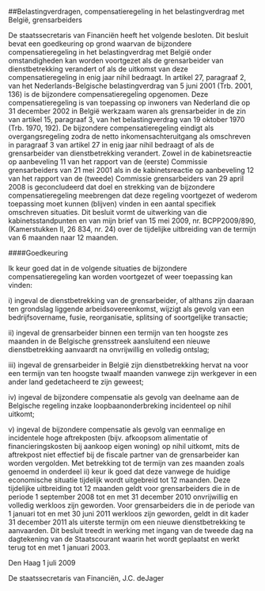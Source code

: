<meta http-equiv='Content-Type' content='text/html; charset=utf-8' />

##Belastingverdragen, compensatieregeling in het belastingverdrag met België, grensarbeiders

De staatssecretaris van Financiën heeft het volgende besloten.    Dit besluit bevat een goedkeuring op grond waarvan de bijzondere compensatieregeling in het belastingverdrag met België onder omstandigheden kan worden voortgezet als de grensarbeider van dienstbetrekking verandert of als de uitkomst van deze compensatieregeling in enig jaar nihil bedraagt. In artikel 27, paragraaf 2, van het Nederlands-Belgische belastingverdrag van 5 juni 2001 (Trb. 2001, 136) is de bijzondere compensatieregeling opgenomen. Deze compensatieregeling is van toepassing op inwoners van Nederland die op 31 december 2002 in België werkzaam waren als grensarbeider in de zin van artikel 15, paragraaf 3, van het belastingverdrag van 19 oktober 1970 (Trb. 1970, 192). De bijzondere compensatieregeling eindigt als overgangsregeling zodra de netto inkomensachteruitgang als omschreven in paragraaf 3 van artikel 27 in enig jaar nihil bedraagt of als de grensarbeider van dienstbetrekking verandert. Zowel in de kabinetsreactie op aanbeveling 11 van het rapport van de (eerste) Commissie grensarbeiders van 21 mei 2001 als in de kabinetsreactie op aanbeveling 12 van het rapport van de (tweede) Commissie grensarbeiders van 29 april 2008 is geconcludeerd dat doel en strekking van de bijzondere compensatieregeling meebrengen dat deze regeling voortgezet of wederom toepassing moet kunnen (blijven) vinden in een aantal specifiek omschreven situaties. Dit besluit vormt de uitwerking van die kabinetsstandpunten en van mijn brief van 15 mei 2009, nr. BCPP2009/890, (Kamerstukken II, 26 834, nr. 24) over de tijdelijke uitbreiding van de termijn van 6 maanden naar 12 maanden.   

####Goedkeuring

Ik keur goed dat in de volgende situaties de bijzondere compensatieregeling kan worden voortgezet of weer toepassing kan vinden: 

i) ingeval de dienstbetrekking van de grensarbeider, of althans zijn daaraan ten grondslag liggende arbeidsovereenkomst, wijzigt als gevolg van een bedrijfsovername, fusie, reorganisatie, splitsing of soortgelijke transactie;  

ii) ingeval de grensarbeider binnen een termijn van ten hoogste zes maanden in de Belgische grensstreek aansluitend een nieuwe dienstbetrekking aanvaardt na onvrijwillig en volledig ontslag;  

iii) ingeval de grensarbeider in België zijn dienstbetrekking hervat na voor een termijn van ten hoogste twaalf maanden vanwege zijn werkgever in een ander land gedetacheerd te zijn geweest;  

iv) ingeval de bijzondere compensatie als gevolg van deelname aan de Belgische regeling inzake loopbaanonderbreking incidenteel op nihil uitkomt;  

v) ingeval de bijzondere compensatie als gevolg van eenmalige en incidentele hoge aftrekposten (bijv. afkoopsom alimentatie of financieringskosten bij aankoop eigen woning) op nihil uitkomt, mits de aftrekpost niet effectief bij de fiscale partner van de grensarbeider kan worden vergolden.   Met betrekking tot de termijn van zes maanden zoals genoemd in onderdeel ii) keur ik goed dat deze vanwege de huidige economische situatie tijdelijk wordt uitgebreid tot 12 maanden. Deze tijdelijke uitbreiding tot 12 maanden geldt voor grensarbeiders die in de periode 1 september 2008 tot en met 31 december 2010 onvrijwillig en volledig werkloos zijn geworden. Voor grensarbeiders die in de periode van 1 januari tot en met 30 juni 2011 werkloos zijn geworden, geldt in dit kader 31 december 2011 als uiterste termijn om een nieuwe dienstbetrekking te aanvaarden.      Dit besluit treedt in werking met ingang van de tweede dag na dagtekening van de Staatscourant waarin het wordt geplaatst en werkt terug tot en met 1 januari 2003.   

Den Haag 
1 juli 2009   

De 
staatssecretaris van Financiën, 
J.C. deJager   

